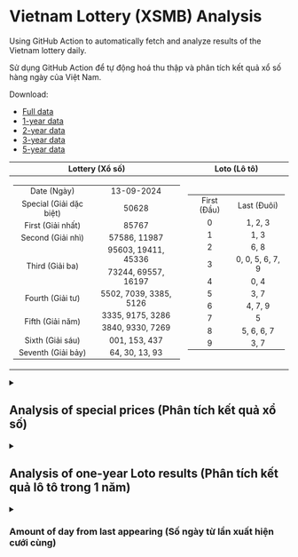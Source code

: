 # Vietnam Lottery (XSMB) Analysis

Using GitHub Action to automatically fetch and analyze results of the Vietnam lottery daily.

Sử dụng GitHub Action để tự động hoá thu thập và phân tích kết quả xổ số hàng ngày của Việt Nam.

Download:

* [Full data](https://raw.githubusercontent.com/khiemdoan/vietnam-lottery-xsmb-analysis/main/results/xsmb.csv)
* [1-year data](https://raw.githubusercontent.com/khiemdoan/vietnam-lottery-xsmb-analysis/main/results/xsmb_1_year.csv)
* [2-year data](https://raw.githubusercontent.com/khiemdoan/vietnam-lottery-xsmb-analysis/main/results/xsmb_2_year.csv)
* [3-year data](https://raw.githubusercontent.com/khiemdoan/vietnam-lottery-xsmb-analysis/main/results/xsmb_3_year.csv)
* [5-year data](https://raw.githubusercontent.com/khiemdoan/vietnam-lottery-xsmb-analysis/main/results/xsmb_5_year.csv)

| Lottery (Xổ số) | Loto (Lô tô) |
| :------------: | :----------: |
| <table><tr><td>Date (Ngày)</td><td>13-09-2024</td></tr><tr><td>Special (Giải dặc biệt)</td><td>50628</td></tr><tr><td>First (Giải nhất)</td><td>85767</td></tr><tr><td>Second (Giải nhì)</td><td>57586, 11987</td></tr><tr><td rowspan="2">Third (Giải ba)</td><td>95603, 19411, 45336</td></tr><tr><td>73244, 69557, 16197</td></tr><tr><td>Fourth (Giải tư)</td><td>5502, 7039, 3385, 5126</td></tr><tr><td rowspan="2">Fifth (Giải năm)</td><td>3335, 9175, 3286</td></tr><tr><td>3840, 9330, 7269</td></tr><tr><td>Sixth (Giải sáu)</td><td>001, 153, 437</td></tr><tr><td>Seventh (Giải bảy)</td><td>64, 30, 13, 93</td></tr></table> | <table><tr><td>First (Đầu)</td><td>Last (Đuôi)</td></tr><tr><td>0</td><td>1, 2, 3</td></tr><tr><td>1</td><td>1, 3</td></tr><tr><td>2</td><td>6, 8</td></tr><tr><td>3</td><td>0, 0, 5, 6, 7, 9</td></tr><tr><td>4</td><td>0, 4</td></tr><tr><td>5</td><td>3, 7</td></tr><tr><td>6</td><td>4, 7, 9</td></tr><tr><td>7</td><td>5</td></tr><tr><td>8</td><td>5, 6, 6, 7</td></tr><tr><td>9</td><td>3, 7</td></tr></table> |

<details>
  <summary><h2>Analysis of special prices (Phân tích kết quả xổ số)</h2></summary>
  <h3>Amount of day from last appearing (Số ngày từ lần xuất hiện cuối cùng)</h3>

  ![Delta](images/special_delta.jpg)

  <h3>Top 10 amount of day from last appearing (Top 10 số lâu chưa xuất hiện)</h3>

  ![Delta top 10](images/special_delta_top_10.jpg)
</details>

<details>
  <summary><h2>Analysis of one-year Loto results (Phân tích kết quả lô tô trong 1 năm)</h2></summary>

  Max: 130. Min: 67.

  Mean: 97.74. Standard deviation: 11.57.

  <h3>Detail (Chi tiết)</h3>

  ![Detail](images/heatmap.jpg)

  <h3>Top 10</h3>

  ![Top 10](images/top-10.jpg)

  <h3>Distribution (Phân bổ)</h3>

  ![Distribution](images/distribution.jpg)
</details>

<details>
  <summary><h3>Amount of day from last appearing (Số ngày từ lần xuất hiện cưới cùng)</h2></summary>

  ![Delta](images/delta.jpg)

  <h3>Top 10 amount of day from last appearing (Top 10 số lâu chưa xuất hiện)</h3>

  ![Delta top 10](images/delta_top_10.jpg)
</details>